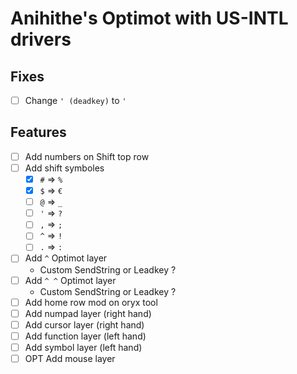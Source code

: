 # Anihithe's Optimot with US-INTL drivers

## Fixes

- [ ] Change `' (deadkey)` to `'`

## Features

- [ ] Add numbers on Shift top row
- [ ] Add shift symboles
  - [x] `#` => `%`
  - [x] `$` => `€`
  - [ ] `@` => `_`
  - [ ] `'` => `?`
  - [ ] `,` => `;`
  - [ ] `^` => `!`
  - [ ] `.` => `:`
- [ ] Add `^` Optimot layer
  - Custom SendString or Leadkey ?
- [ ] Add `^ ^` Optimot layer
  - Custom SendString or Leadkey ?
- [ ] Add home row mod on oryx tool
- [ ] Add numpad layer (right hand)
- [ ] Add cursor layer (right hand)
- [ ] Add function layer (left hand)
- [ ] Add symbol layer (left hand)
- [ ] OPT Add mouse layer